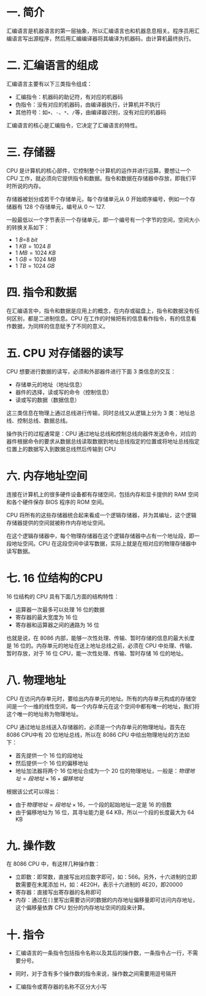 # 一. 简介

汇编语言是机器语言的第一层抽象，所以汇编语言也和机器息息相关。程序员用汇编语言写出源程序，然后用汇编编译器将其编译为机器码，由计算机最终执行。



# 二. 汇编语言的组成

汇编语言主要有以下三类指令组成：

- 汇编指令：机器码的助记符，有对应的机器码
- 伪指令：没有对应的机器码，由编译器执行，计算机并不执行
- 其他符号：如`+`、`-`、`*`、`/`等，由编译器识别，没有对应的机器码

汇编语言的核心是汇编指令，它决定了汇编语言的特性。



# 三. 存储器

CPU 是计算机的核心部件，它控制整个计算机的运作并进行运算。要想让一个 CPU 工作，就必须向它提供指令和数据。指令和数据在存储器中存放，即我们平时所说的内存。

存储器被划分成若干个存储单元，每个存储单元从 0 开始顺序编号，例如一个存储器有 128 个存储单元，编号从 0 ～ 127.

一般最低以一个字节表示一个存储单元，即一个编号有一个字节的空间，空间大小的转换关系如下：

- $1\ B$=$8\ bit$
- $1\ KB=1024\ B$
- $1\ MB=1024\ KB$
- $1\ GB=1024\ MB$
- $1\ TB=1024\ GB$



# 四. 指令和数据

在汇编语言中，指令和数据是应用上的概念，在内存或磁盘上，指令和数据没有任何区别，都是二进制信息。CPU 在工作的时候把有的信息看作指令，有的信息看作数据，为同样的信息赋予了不同的意义。



# 五. CPU 对存储器的读写

CPU 想要进行数据的读写，必须和外部器件进行下面 3 类信息的交互：

- 存储单元的地址（地址信息）
- 器件的选择，读或写的命令（控制信息）
- 读或写的数据（数据信息）

这三类信息在物理上通过总线进行传输，同时总线又从逻辑上分为 3 类：地址总线、控制总线、数据总线。

操作执行的过程通常是：CPU 通过地址总线和控制总线向器件发送命令，对应的器件根据命令的要求从数据总线读取数据到地址总线指定的位置或将地址总线指定位置上的数据写入到数据总线然后传输到 CPU



# 六. 内存地址空间

连接在计算机上的很多硬件设备都有存储空间，包括内存和显卡提供的 RAM 空间和各个硬件保存 BIOS 程序的 ROM 空间。

CPU 将所有的这些存储器统合起来看成一个逻辑存储器，并为其编址，这个逻辑存储器提供的空间就被称作内存地址空间。

在这个逻辑存储器中，每个物理存储器在这个逻辑存储器中占有一个地址段，即一段地址空间。CPU 在这段空间中读写数据，实际上就是在相对应的物理存储器中读写数据。



# 七. 16 位结构的CPU

16 位结构的 CPU 具有下面几方面的结构特性：

- 运算器一次最多可以处理 16 位的数据
- 寄存器的最大宽度为 16 位
- 寄存器和运算器之间的通路为 16 位

也就是说，在 8086 内部，能够一次性处理、传输、暂时存储的信息的最大长度是 16 位的。内存单元的地址在送上地址总线之前，必须在 CPU 中处理、传输、暂时存放，对于 16 位 CPU，能一次性处理、传输、暂时存储 16 位的地址。



# 八. 物理地址

CPU 在访问内存单元时，要给出内存单元的地址。所有的内存单元构成的存储空间是一个一维的线性空间，每一个内存单元在这个空间中都有唯一的地址，我们将这个唯一的地址称为物理地址。

CPU 通过地址总线送入存储器的，必须是一个内存单元的物理地址。首先在 8086 CPU中有 20 位地址总线，所以在 8086 CPU 中给出物理地址的方法如下：

- 首先提供一个 16 位的段地址
- 然后提供一个 16 位的偏移地址
- 地址加法器将两个 16 位地址合成为一个 20 位的物理地址，一般是：$物理地址=段地址\times 16+偏移地址$

根据该公式可以得出：

- 由于$物理地址=段地址\times 16$，一个段的起始地址一定是 16 的倍数
- 由于偏移地址为 16 位，其寻址能力是 64 KB，所以一个段的长度最大为 64 KB



# 九. 操作数

在 8086 CPU 中，有这样几种操作数：

- 立即数：即常数，直接写出对应数字即可，如：566。另外，十六进制的立即数需要在末尾添加 H，如：4E20H，表示十六进制的 4E20，即20000
- 寄存器：直接写出寄存器的名称即可
- 内存：通过在`[]`里写出需要访问的数据的内存地址偏移量即可访问内存地址，这个偏移量依靠 CPU 划分的内存地址空间的段来计算。



# 十. 指令

- 汇编语言的一条指令包括指令名称以及其后的操作数，一条指令占一行，不需要分号。

- 同时，对于含有多个操作数的指令来说，操作数之间需要用逗号隔开
- 汇编指令或寄存器的名称不区分大小写